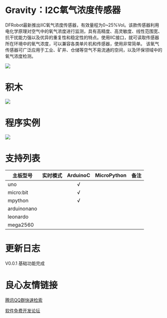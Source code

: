 # Gravity：I2C氧气浓度传感器

DFRobot最新推出IIC氧气浓度传感器，有效量程为0~25%Vol。该款传感器利用电化学原理对空气中的氧气浓度进行监测，具有高精度、高灵敏度、线性范围宽、抗干扰能力强以及优异的重复性和稳定性的特点。使用IIC接口，就可读取传感器所在环境中的氧气浓度，可以兼容各类单片机和传感器，使用非常简单。 该氧气传感器可广泛应用于工业、矿井、仓储等空气不易流通的空间，以及环保领域中的氧气浓度检测。

 
![](./arduinoC/_images/featured.png)

# 积木

![](./arduinoC/_images/blocks.png)

# 程序实例

  

![](./arduinoC/_images/example.png)

# 支持列表

|主板型号|实时模式|ArduinoC|MicroPython|备注|
|-----|-----|:-----:|-----|-----|
|uno||√|||
|micro:bit||√|||
|mpython||√|||
|arduinonano|||||
|leonardo|||||
|mega2560|||||


# 更新日志

V0.0.1 基础功能完成



 # 良心友情链接

[腾讯QQ群快速检索](http://u.720life.cn/s/8cf73f7c)

[软件免费开发论坛](http://u.720life.cn/s/bbb01dc0)